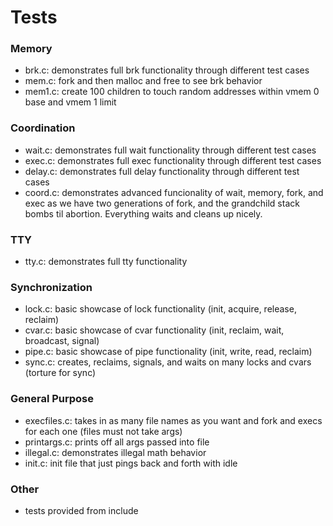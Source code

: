 # Tests

### Memory
- brk.c: demonstrates full brk functionality through different test cases 
- mem.c: fork and then malloc and free to see brk behavior
- mem1.c: create 100 children to touch random addresses within vmem 0 base and vmem 1 limit

### Coordination
- wait.c: demonstrates full wait functionality through different test cases 
- exec.c: demonstrates full exec functionality through different test cases 
- delay.c: demonstrates full delay functionality through different test cases
- coord.c: demonstrates advanced funcionality of wait, memory, fork, and exec as 
we have two generations of fork, and the grandchild stack bombs til abortion.
Everything waits and cleans up nicely.

### TTY
- tty.c: demonstrates full tty functionality

### Synchronization
- lock.c: basic showcase of lock functionality (init, acquire, release, reclaim)
- cvar.c: basic showcase of cvar functionality (init, reclaim, wait, broadcast, signal)
- pipe.c: basic showcase of pipe functionality (init, write, read, reclaim)
- sync.c: creates, reclaims, signals, and waits on many locks and cvars (torture for sync)

### General Purpose
- execfiles.c: takes in as many file names as you want and fork and execs for each one (files must not take args)
- printargs.c: prints off all args passed into file 
- illegal.c: demonstrates illegal math behavior
- init.c: init file that just pings back and forth with idle

### Other
- tests provided from include



